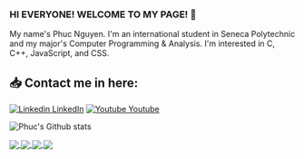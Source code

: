 ### HI EVERYONE! WELCOME TO MY PAGE! 👋
My name's Phuc Nguyen. I'm an international student in Seneca Polytechnic and my major's Computer Programming & Analysis. I'm interested in C, C++, JavaScript, and CSS. <br>
## 📥 Contact me in here:
[![Linkedin](https://i.stack.imgur.com/gVE0j.png) LinkedIn](https://www.linkedin.com/in/nguyen-duong-truong-phuc-741456221) 
[![Youtube](https://github.com/uvipen/introduction/blob/main/Youtube.png) Youtube](https://www.youtube.com/@truongphuc4813) 

![Phuc's Github stats](https://github-readme-stats-git-masterrstaa-rickstaa.vercel.app/api?username=truongphuc2005&show_icons=true&theme=tokyonight&hide=contribs,prs,issues)


<a href="https://truongphuc2005.github.io/RapVeinStyle">
  <img align="center" src="https://github-readme-stats-anuraghazra1.vercel.app/api/pin/?username=truongphuc2005&repo=RapVeinStyle&theme=radical" />
</a>   
<a href="https://truongphuc2005.github.io/my-Portfolio/index.html">
  <img align="center" src="https://github-readme-stats-anuraghazra1.vercel.app/api/pin/?username=truongphuc2005&repo=my-Portfolio&theme=radical" />
</a>   
<a href="https://github.com/TruongPhuc2005/Banh-Mi-website">
  <img align="center" src="https://github-readme-stats.anuraghazra1.vercel.app/api/pin/?username=truongphuc2005&repo=Banh-Mi-website&theme=merko" />
</a>
<a href="https://truongphuc2005.github.io/StupidCalculator">
  <img align="center" src="https://github-readme-stats-anuraghazra1.vercel.app/api/pin/?username=truongphuc2005&repo=StupidCalculator&theme=merko" />
</a>

